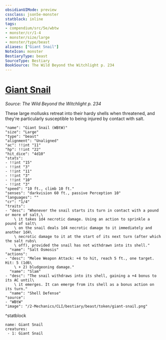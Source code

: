 ```yaml
---
obsidianUIMode: preview
cssclass: json5e-monster
statblock: inline
tags:
- compendium/src/5e/wbtw
- monster/cr/1-4
- monster/size/large
- monster/type/beast
aliases: ["Giant Snail"]
NoteIcon: monster
BestiaryType: beast
SourceType: Bestiary
BookSource: The Wild Beyond the Witchlight p. 234
---
```

# [Giant Snail](2-Mechanics/CLI/bestiary/beast/giant-snail-wbtw.md)
*Source: The Wild Beyond the Witchlight p. 234*  

These large mollusks retreat into their hardy shells when threatened, and they're particularly susceptible to being injured by contact with salt.

```statblock
"name": "Giant Snail (WBtW)"
"size": "Large"
"type": "beast"
"alignment": "Unaligned"
"ac": !!int "11"
"hp": !!int "22"
"hit_dice": "4d10"
"stats":
- !!int "15"
- !!int "3"
- !!int "11"
- !!int "3"
- !!int "10"
- !!int "3"
"speed": "10 ft., climb 10 ft."
"senses": "darkvision 60 ft., passive Perception 10"
"languages": ""
"cr": "1/4"
"traits":
- "desc": "Whenever the snail starts its turn in contact with a pound or more of salt,\
    \ it takes 1d4 necrotic damage. Using an action to sprinkle a pound of salt\
    \ on the snail deals 1d4 necrotic damage to it immediately and another 1d4\
    \ necrotic damage to it at the start of its next turn (after which the salt rubs\
    \ off), provided the snail has not withdrawn into its shell."
  "name": "Salt Osmosis"
"actions":
- "desc": "Melee Weapon Attack: +4 to hit, reach 5 ft., one target. Hit: 5 (1d6\
    \ + 2) bludgeoning damage."
  "name": "Slam"
- "desc": "The snail withdraws into its shell, gaining a +4 bonus to its AC until\
    \ it emerges. It can emerge from its shell as a bonus action on its turn."
  "name": "Shell Defense"
"source":
- "WBtW"
"image": "/2-Mechanics/CLI/bestiary/beast/token/giant-snail.png"
```
^statblock

```encounter-table
name: Giant Snail
creatures:
 - 1: Giant Snail
```